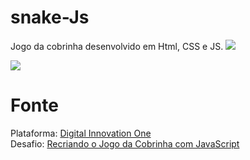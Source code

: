 # snake-Js
Jogo da cobrinha desenvolvido em Html, CSS e JS.
![](https://apportalpe.000webhostapp.com/github-diego/Inicia.png)

![](https://apportalpe.000webhostapp.com/github-diego/final.png)

# Fonte

<p align="left">
    Plataforma: <a href="https://web.digitalinnovation.one/home" rel="nofollow">Digital Innovation One</a> <br> 
    Desafio: <a href="https://web.digitalinnovation.one/course/desafio-pratico-recriando-o-jogo-da-cobrinha-com-javascript/learning/66d83831-bae1-45f7-b2ea-af7d64d5d4f5?back=/track/desenvolvedor-front-end-reactjs&amp;bootcamp_id=abf8f19f-691b-4dac-a14a-11ddcf3a14cd" rel="nofollow">Recriando o Jogo da Cobrinha com JavaScript</a>
  </p>
